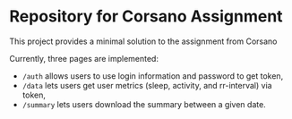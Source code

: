 # Repository for Corsano Assignment

This project provides a minimal solution to the assignment from Corsano


Currently, three pages are implemented:

- `/auth` allows users to use login information and password to get token,
- `/data` lets users get user metrics (sleep, activity, and rr-interval) via token,
- `/summary` lets users download the summary between a given date.
